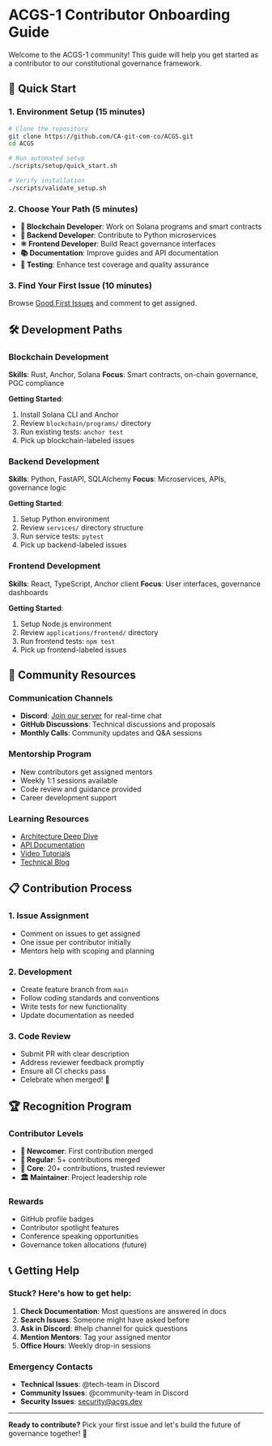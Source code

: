 # ACGS-1 Contributor Onboarding Guide

Welcome to the ACGS-1 community! This guide will help you get started as a contributor to our constitutional governance framework.

## 🎯 Quick Start

### 1. Environment Setup (15 minutes)
```bash
# Clone the repository
git clone https://github.com/CA-git-com-co/ACGS.git
cd ACGS

# Run automated setup
./scripts/setup/quick_start.sh

# Verify installation
./scripts/validate_setup.sh
```

### 2. Choose Your Path (5 minutes)
- **🔗 Blockchain Developer**: Work on Solana programs and smart contracts
- **🐍 Backend Developer**: Contribute to Python microservices
- **⚛️ Frontend Developer**: Build React governance interfaces
- **📚 Documentation**: Improve guides and API documentation
- **🧪 Testing**: Enhance test coverage and quality assurance

### 3. Find Your First Issue (10 minutes)
Browse [Good First Issues](https://github.com/CA-git-com-co/ACGS/labels/good%20first%20issue) and comment to get assigned.

## 🛠️ Development Paths

### Blockchain Development
**Skills**: Rust, Anchor, Solana
**Focus**: Smart contracts, on-chain governance, PGC compliance

**Getting Started**:
1. Install Solana CLI and Anchor
2. Review `blockchain/programs/` directory
3. Run existing tests: `anchor test`
4. Pick up blockchain-labeled issues

### Backend Development
**Skills**: Python, FastAPI, SQLAlchemy
**Focus**: Microservices, APIs, governance logic

**Getting Started**:
1. Setup Python environment
2. Review `services/` directory structure
3. Run service tests: `pytest`
4. Pick up backend-labeled issues

### Frontend Development
**Skills**: React, TypeScript, Anchor client
**Focus**: User interfaces, governance dashboards

**Getting Started**:
1. Setup Node.js environment
2. Review `applications/frontend/` directory
3. Run frontend tests: `npm test`
4. Pick up frontend-labeled issues

## 🤝 Community Resources

### Communication Channels
- **Discord**: [Join our server](https://discord.gg/acgs) for real-time chat
- **GitHub Discussions**: Technical discussions and proposals
- **Monthly Calls**: Community updates and Q&A sessions

### Mentorship Program
- New contributors get assigned mentors
- Weekly 1:1 sessions available
- Code review and guidance provided
- Career development support

### Learning Resources
- [Architecture Deep Dive](./architecture/)
- [API Documentation](./api/)
- [Video Tutorials](https://youtube.com/acgs-tutorials)
- [Technical Blog](https://blog.acgs.dev)

## 📋 Contribution Process

### 1. Issue Assignment
- Comment on issues to get assigned
- One issue per contributor initially
- Mentors help with scoping and planning

### 2. Development
- Create feature branch from `main`
- Follow coding standards and conventions
- Write tests for new functionality
- Update documentation as needed

### 3. Code Review
- Submit PR with clear description
- Address reviewer feedback promptly
- Ensure all CI checks pass
- Celebrate when merged! 🎉

## 🏆 Recognition Program

### Contributor Levels
- **🌱 Newcomer**: First contribution merged
- **🌿 Regular**: 5+ contributions merged
- **🌳 Core**: 20+ contributions, trusted reviewer
- **🏛️ Maintainer**: Project leadership role

### Rewards
- GitHub profile badges
- Contributor spotlight features
- Conference speaking opportunities
- Governance token allocations (future)

## 📞 Getting Help

### Stuck? Here's how to get help:
1. **Check Documentation**: Most questions are answered in docs
2. **Search Issues**: Someone might have asked before
3. **Ask in Discord**: #help channel for quick questions
4. **Mention Mentors**: Tag your assigned mentor
5. **Office Hours**: Weekly drop-in sessions

### Emergency Contacts
- **Technical Issues**: @tech-team in Discord
- **Community Issues**: @community-team in Discord
- **Security Issues**: security@acgs.dev

---

**Ready to contribute?** Pick your first issue and let's build the future of governance together! 🚀
